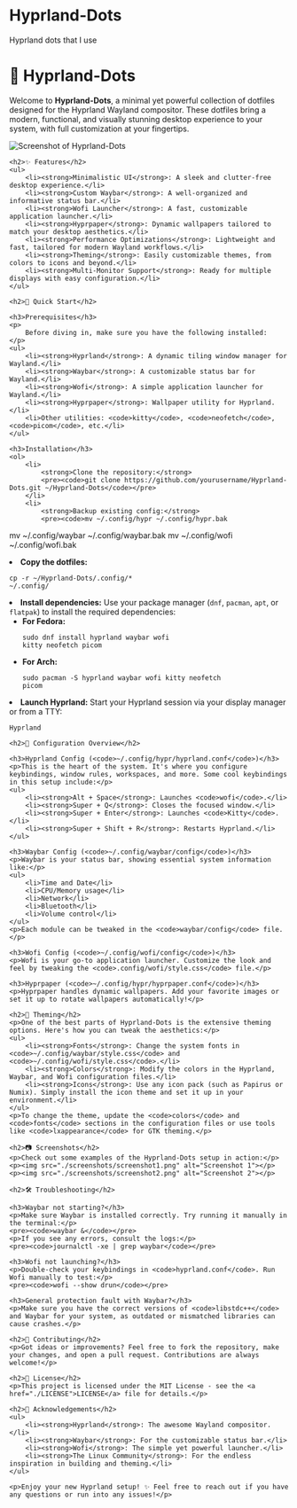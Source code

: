 # Hyprland-Dots
Hyprland dots that I use


<!DOCTYPE html>
<html lang="en">
<head>
    <meta charset="UTF-8">
    <meta name="viewport" content="width=device-width, initial-scale=1.0">
    <title>Hyprland-Dots README</title>
</head>
<body>
    <h1>🌌 Hyprland-Dots</h1>
    <p>
        Welcome to <strong>Hyprland-Dots</strong>, a minimal yet powerful collection of dotfiles designed for the Hyprland Wayland compositor. These dotfiles bring a modern, functional, and visually stunning desktop experience to your system, with full customization at your fingertips.
    </p>
    <p>
        <img src="./screenshot.png" alt="Screenshot of Hyprland-Dots">
    </p>
    
    <h2>✨ Features</h2>
    <ul>
        <li><strong>Minimalistic UI</strong>: A sleek and clutter-free desktop experience.</li>
        <li><strong>Custom Waybar</strong>: A well-organized and informative status bar.</li>
        <li><strong>Wofi Launcher</strong>: A fast, customizable application launcher.</li>
        <li><strong>Hyprpaper</strong>: Dynamic wallpapers tailored to match your desktop aesthetics.</li>
        <li><strong>Performance Optimizations</strong>: Lightweight and fast, tailored for modern Wayland workflows.</li>
        <li><strong>Theming</strong>: Easily customizable themes, from colors to icons and beyond.</li>
        <li><strong>Multi-Monitor Support</strong>: Ready for multiple displays with easy configuration.</li>
    </ul>
    
    <h2>🚀 Quick Start</h2>
    
    <h3>Prerequisites</h3>
    <p>
        Before diving in, make sure you have the following installed:
    </p>
    <ul>
        <li><strong>Hyprland</strong>: A dynamic tiling window manager for Wayland.</li>
        <li><strong>Waybar</strong>: A customizable status bar for Wayland.</li>
        <li><strong>Wofi</strong>: A simple application launcher for Wayland.</li>
        <li><strong>Hyprpaper</strong>: Wallpaper utility for Hyprland.</li>
        <li>Other utilities: <code>kitty</code>, <code>neofetch</code>, <code>picom</code>, etc.</li>
    </ul>
    
    <h3>Installation</h3>
    <ol>
        <li>
            <strong>Clone the repository:</strong>
            <pre><code>git clone https://github.com/yourusername/Hyprland-Dots.git ~/Hyprland-Dots</code></pre>
        </li>
        <li>
            <strong>Backup existing config:</strong>
            <pre><code>mv ~/.config/hypr ~/.config/hypr.bak
mv ~/.config/waybar ~/.config/waybar.bak
mv ~/.config/wofi ~/.config/wofi.bak</code></pre>
        </li>
        <li>
            <strong>Copy the dotfiles:</strong>
            <pre><code>cp -r ~/Hyprland-Dots/.config/* ~/.config/</code></pre>
        </li>
        <li>
            <strong>Install dependencies:</strong> Use your package manager (<code>dnf</code>, <code>pacman</code>, <code>apt</code>, or <code>flatpak</code>) to install the required dependencies:
            <ul>
                <li><strong>For Fedora:</strong></li>
                <pre><code>sudo dnf install hyprland waybar wofi kitty neofetch picom</code></pre>
                <li><strong>For Arch:</strong></li>
                <pre><code>sudo pacman -S hyprland waybar wofi kitty neofetch picom</code></pre>
            </ul>
        </li>
        <li>
            <strong>Launch Hyprland:</strong>
            Start your Hyprland session via your display manager or from a TTY:
            <pre><code>Hyprland</code></pre>
        </li>
    </ol>
    
    <h2>🔧 Configuration Overview</h2>
    
    <h3>Hyprland Config (<code>~/.config/hypr/hyprland.conf</code>)</h3>
    <p>This is the heart of the system. It's where you configure keybindings, window rules, workspaces, and more. Some cool keybindings in this setup include:</p>
    <ul>
        <li><strong>Alt + Space</strong>: Launches <code>wofi</code>.</li>
        <li><strong>Super + Q</strong>: Closes the focused window.</li>
        <li><strong>Super + Enter</strong>: Launches <code>Kitty</code>.</li>
        <li><strong>Super + Shift + R</strong>: Restarts Hyprland.</li>
    </ul>
    
    <h3>Waybar Config (<code>~/.config/waybar/config</code>)</h3>
    <p>Waybar is your status bar, showing essential system information like:</p>
    <ul>
        <li>Time and Date</li>
        <li>CPU/Memory usage</li>
        <li>Network</li>
        <li>Bluetooth</li>
        <li>Volume control</li>
    </ul>
    <p>Each module can be tweaked in the <code>waybar/config</code> file.</p>
    
    <h3>Wofi Config (<code>~/.config/wofi/config</code>)</h3>
    <p>Wofi is your go-to application launcher. Customize the look and feel by tweaking the <code>.config/wofi/style.css</code> file.</p>
    
    <h3>Hyprpaper (<code>~/.config/hypr/hyprpaper.conf</code>)</h3>
    <p>Hyprpaper handles dynamic wallpapers. Add your favorite images or set it up to rotate wallpapers automatically!</p>
    
    <h2>🎨 Theming</h2>
    <p>One of the best parts of Hyprland-Dots is the extensive theming options. Here's how you can tweak the aesthetics:</p>
    <ul>
        <li><strong>Fonts</strong>: Change the system fonts in <code>~/.config/waybar/style.css</code> and <code>~/.config/wofi/style.css</code>.</li>
        <li><strong>Colors</strong>: Modify the colors in the Hyprland, Waybar, and Wofi configuration files.</li>
        <li><strong>Icons</strong>: Use any icon pack (such as Papirus or Numix). Simply install the icon theme and set it up in your environment.</li>
    </ul>
    <p>To change the theme, update the <code>colors</code> and <code>fonts</code> sections in the configuration files or use tools like <code>lxappearance</code> for GTK theming.</p>
    
    <h2>📷 Screenshots</h2>
    <p>Check out some examples of the Hyprland-Dots setup in action:</p>
    <p><img src="./screenshots/screenshot1.png" alt="Screenshot 1"></p>
    <p><img src="./screenshots/screenshot2.png" alt="Screenshot 2"></p>
    
    <h2>🛠 Troubleshooting</h2>
    
    <h3>Waybar not starting?</h3>
    <p>Make sure Waybar is installed correctly. Try running it manually in the terminal:</p>
    <pre><code>waybar &</code></pre>
    <p>If you see any errors, consult the logs:</p>
    <pre><code>journalctl -xe | grep waybar</code></pre>
    
    <h3>Wofi not launching?</h3>
    <p>Double-check your keybindings in <code>hyprland.conf</code>. Run Wofi manually to test:</p>
    <pre><code>wofi --show drun</code></pre>
    
    <h3>General protection fault with Waybar?</h3>
    <p>Make sure you have the correct versions of <code>libstdc++</code> and Waybar for your system, as outdated or mismatched libraries can cause crashes.</p>
    
    <h2>🌟 Contributing</h2>
    <p>Got ideas or improvements? Feel free to fork the repository, make your changes, and open a pull request. Contributions are always welcome!</p>
    
    <h2>📜 License</h2>
    <p>This project is licensed under the MIT License - see the <a href="./LICENSE">LICENSE</a> file for details.</p>
    
    <h2>🙌 Acknowledgements</h2>
    <ul>
        <li><strong>Hyprland</strong>: The awesome Wayland compositor.</li>
        <li><strong>Waybar</strong>: For the customizable status bar.</li>
        <li><strong>Wofi</strong>: The simple yet powerful launcher.</li>
        <li><strong>The Linux Community</strong>: For the endless inspiration in building and theming.</li>
    </ul>

    <p>Enjoy your new Hyprland setup! ✨ Feel free to reach out if you have any questions or run into any issues!</p>

</body>
</html>
